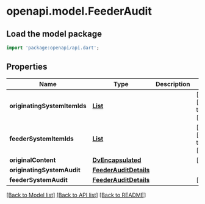 # openapi.model.FeederAudit

## Load the model package
```dart
import 'package:openapi/api.dart';
```

## Properties
Name | Type | Description | Notes
------------ | ------------- | ------------- | -------------
**originatingSystemItemIds** | [**List<DvIdentifier>**](DvIdentifier.md) |  | [optional] [default to const []]
**feederSystemItemIds** | [**List<DvIdentifier>**](DvIdentifier.md) |  | [optional] [default to const []]
**originalContent** | [**DvEncapsulated**](DvEncapsulated.md) |  | [optional] 
**originatingSystemAudit** | [**FeederAuditDetails**](FeederAuditDetails.md) |  | 
**feederSystemAudit** | [**FeederAuditDetails**](FeederAuditDetails.md) |  | [optional] 

[[Back to Model list]](../README.md#documentation-for-models) [[Back to API list]](../README.md#documentation-for-api-endpoints) [[Back to README]](../README.md)



